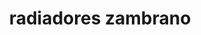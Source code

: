 ---
title: "radiadores zambrano"
url: /puerto-la-cruz/radiadores-zambrano/
shop: reparación de automóviles
---